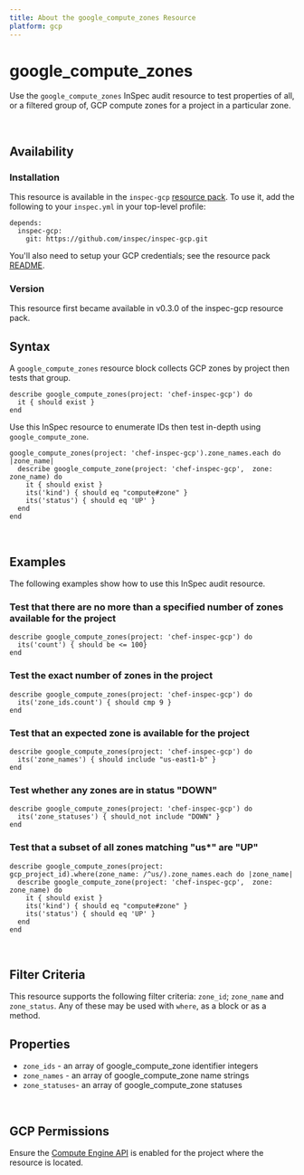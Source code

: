 ```yaml
---
title: About the google_compute_zones Resource
platform: gcp
---
```


# google\_compute\_zones

Use the `google_compute_zones` InSpec audit resource to test properties of all, or a filtered group of, GCP compute zones for a project in a particular zone.

<br>

## Availability

### Installation

This resource is available in the `inspec-gcp` [resource pack](https://www.inspec.io/docs/reference/glossary/#resource-pack).  To use it, add the following to your `inspec.yml` in your top-level profile:

    depends:
      inspec-gcp:
        git: https://github.com/inspec/inspec-gcp.git

You'll also need to setup your GCP credentials; see the resource pack [README](https://github.com/inspec/inspec-gcp#prerequisites).

### Version

This resource first became available in v0.3.0 of the inspec-gcp resource pack.

## Syntax

A `google_compute_zones` resource block collects GCP zones by project then tests that group.

    describe google_compute_zones(project: 'chef-inspec-gcp') do
      it { should exist }
    end

Use this InSpec resource to enumerate IDs then test in-depth using `google_compute_zone`.

    google_compute_zones(project: 'chef-inspec-gcp').zone_names.each do |zone_name|
      describe google_compute_zone(project: 'chef-inspec-gcp',  zone: zone_name) do
        it { should exist }
        its('kind') { should eq "compute#zone" }
        its('status') { should eq 'UP' }
      end
    end

<br>

## Examples

The following examples show how to use this InSpec audit resource.

### Test that there are no more than a specified number of zones available for the project

    describe google_compute_zones(project: 'chef-inspec-gcp') do
      its('count') { should be <= 100}
    end

### Test the exact number of zones in the project

    describe google_compute_zones(project: 'chef-inspec-gcp') do
      its('zone_ids.count') { should cmp 9 }
    end

### Test that an expected zone is available for the project

    describe google_compute_zones(project: 'chef-inspec-gcp') do
      its('zone_names') { should include "us-east1-b" }
    end

### Test whether any zones are in status "DOWN"

    describe google_compute_zones(project: 'chef-inspec-gcp') do
      its('zone_statuses') { should_not include "DOWN" }
    end

### Test that a subset of all zones matching "us*" are "UP"

    describe google_compute_zones(project: gcp_project_id).where(zone_name: /^us/).zone_names.each do |zone_name|
      describe google_compute_zone(project: 'chef-inspec-gcp',  zone: zone_name) do
        it { should exist }
        its('kind') { should eq "compute#zone" }
        its('status') { should eq 'UP' }
      end
    end
    
<br>

## Filter Criteria

This resource supports the following filter criteria:  `zone_id`; `zone_name` and `zone_status`. Any of these may be used with `where`, as a block or as a method.

## Properties

*  `zone_ids` - an array of google_compute_zone identifier integers
*  `zone_names` - an array of google_compute_zone name strings
*  `zone_statuses`- an array of google_compute_zone statuses

<br>


## GCP Permissions

Ensure the [Compute Engine API](https://console.cloud.google.com/apis/library/compute.googleapis.com/) is enabled for the project where the resource is located.